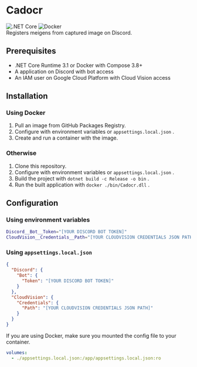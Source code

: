 ﻿# Cadocr
![.NET Core](https://github.com/approvers/cadocr/workflows/.NET%20Core/badge.svg)
![Docker](https://github.com/approvers/cadocr/workflows/Docker/badge.svg)  
Registers meigens from captured image on Discord.

## Prerequisites
- .NET Core Runtime 3.1 or Docker with Compose 3.8+
- A application on Discord with bot access
- An IAM user on Google Cloud Platform with Cloud Vision access

## Installation
### Using Docker
1. Pull an image from GitHub Packages Registry.
2. Configure with environment variables or `appsettings.local.json` .
3. Create and run a container with the image.

### Otherwise
1. Clone this repository.
2. Configure with environment variables or `appsettings.local.json` .
3. Build the project with `dotnet build -c Release -o bin` .
4. Run the built application with `docker ./bin/Cadocr.dll` .

## Configuration
### Using environment variables
```sh
Discord__Bot__Token="[YOUR DISCORD BOT TOKEN]"
CloudVision__Credentials__Path="[YOUR CLOUDVISION CREDENTIALS JSON PATH]"
```

### Using `appsettings.local.json`
```json
{
  "Discord": {
    "Bot": {
      "Token": "[YOUR DISCORD BOT TOKEN]"
    }
  },
  "CloudVision": {
    "Credentials": {
      "Path": "[YOUR CLOUDVISION CREDENTIALS JSON PATH]"
    }
  }
}
```

If you are using Docker, make sure you mounted the config file to your container.

```yaml
volumes:
  - ./appsettings.local.json:/app/appsettings.local.json:ro
```
